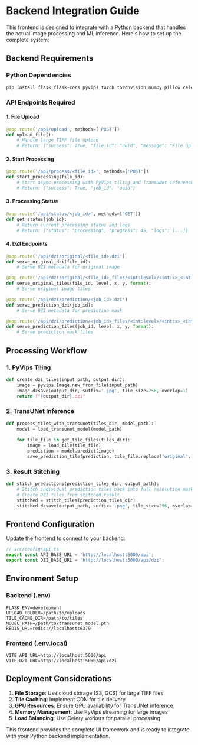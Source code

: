 # Backend Integration Guide

This frontend is designed to integrate with a Python backend that handles the actual image processing and ML inference. Here's how to set up the complete system:

## Backend Requirements

### Python Dependencies
```bash
pip install flask flask-cors pyvips torch torchvision numpy pillow celery redis
```

### API Endpoints Required

#### 1. File Upload
```python
@app.route('/api/upload', methods=['POST'])
def upload_file():
    # Handle large TIFF file upload
    # Return: {"success": True, "file_id": "uuid", "message": "File uploaded"}
```

#### 2. Start Processing
```python
@app.route('/api/process/<file_id>', methods=['POST'])  
def start_processing(file_id):
    # Start async processing with PyVips tiling and TransUNet inference
    # Return: {"success": True, "job_id": "uuid"}
```

#### 3. Processing Status
```python
@app.route('/api/status/<job_id>', methods=['GET'])
def get_status(job_id):
    # Return current processing status and logs
    # Return: {"status": "processing", "progress": 45, "logs": [...]}
```

#### 4. DZI Endpoints
```python
@app.route('/api/dzi/original/<file_id>.dzi')
def serve_original_dzi(file_id):
    # Serve DZI metadata for original image

@app.route('/api/dzi/original/<file_id>_files/<int:level>/<int:x>_<int:y>.<format>')
def serve_original_tiles(file_id, level, x, y, format):
    # Serve original image tiles

@app.route('/api/dzi/prediction/<job_id>.dzi') 
def serve_prediction_dzi(job_id):
    # Serve DZI metadata for prediction mask

@app.route('/api/dzi/prediction/<job_id>_files/<int:level>/<int:x>_<int:y>.<format>')
def serve_prediction_tiles(job_id, level, x, y, format):
    # Serve prediction mask tiles
```

## Processing Workflow

### 1. PyVips Tiling
```python
def create_dzi_tiles(input_path, output_dir):
    image = pyvips.Image.new_from_file(input_path)
    image.dzsave(output_dir, suffix='.jpg', tile_size=256, overlap=1)
    return f"{output_dir}.dzi"
```

### 2. TransUNet Inference
```python
def process_tiles_with_transunet(tiles_dir, model_path):
    model = load_transunet_model(model_path)
    
    for tile_file in get_tile_files(tiles_dir):
        image = load_tile(tile_file)
        prediction = model.predict(image)
        save_prediction_tile(prediction, tile_file.replace('original', 'prediction'))
```

### 3. Result Stitching
```python
def stitch_predictions(prediction_tiles_dir, output_path):
    # Stitch individual prediction tiles back into full resolution mask
    # Create DZI tiles from stitched result
    stitched = stitch_tiles(prediction_tiles_dir)
    stitched.dzsave(output_path, suffix='.png', tile_size=256, overlap=1)
```

## Frontend Configuration

Update the frontend to connect to your backend:

```typescript
// src/config/api.ts
export const API_BASE_URL = 'http://localhost:5000/api';
export const DZI_BASE_URL = 'http://localhost:5000/api/dzi';
```

## Environment Setup

### Backend (.env)
```
FLASK_ENV=development
UPLOAD_FOLDER=/path/to/uploads
TILE_CACHE_DIR=/path/to/tiles
MODEL_PATH=/path/to/transunet_model.pth
REDIS_URL=redis://localhost:6379
```

### Frontend (.env.local)
```
VITE_API_URL=http://localhost:5000/api
VITE_DZI_URL=http://localhost:5000/api/dzi
```

## Deployment Considerations

1. **File Storage**: Use cloud storage (S3, GCS) for large TIFF files
2. **Tile Caching**: Implement CDN for tile delivery
3. **GPU Resources**: Ensure GPU availability for TransUNet inference
4. **Memory Management**: Use PyVips streaming for large images
5. **Load Balancing**: Use Celery workers for parallel processing

This frontend provides the complete UI framework and is ready to integrate with your Python backend implementation.